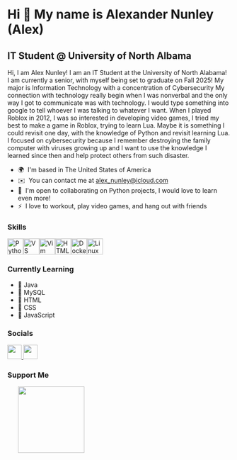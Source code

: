 Hi 👋 My name is Alexander Nunley (Alex)
========================================

IT Student @ University of North Albama
---------------------------------------

Hi, I am Alex Nunley! I am an IT Student at the University of North Alabama! I am currently a senior, with myself being set to graduate on Fall 2025! My major is Information Technology with a concentration of Cybersecurity My connection with technology really begin when I was nonverbal and the only way I got to communicate was with technology. I would type something into google to tell whoever I was talking to whatever I want. When I played Roblox in 2012, I was so interested in developing video games, I tried my best to make a game in Roblox, trying to learn Lua. Maybe it is something I could revisit one day, with the knowledge of Python and revisit learning Lua. I focused on cybersecurity because I remember destroying the family computer with viruses growing up and I want to use the knowledge I learned since then and help protect others from such disaster.

* 🌍  I'm based in The United States of America
* ✉️  You can contact me at [alex\_nunley@icloud.com](mailto:alex_nunley@icloud.com)
* 🤝  I'm open to collaborating on Python projects, I would love to learn even more!
* ⚡  I love to workout, play video games, and hang out with friends

### Skills


<p align="left">
<a href="https://www.python.org/" target="_blank" rel="noreferrer"><img src="https://raw.githubusercontent.com/danielcranney/readme-generator/main/public/icons/skills/python-colored.svg" width="36" height="36" alt="Python" /></a><a href="https://code.visualstudio.com/" target="_blank" rel="noreferrer"><img src="https://raw.githubusercontent.com/danielcranney/readme-generator/main/public/icons/skills/visualstudiocode.svg" width="36" height="36" alt="VS Code" /></a><a href="https://www.vim.org/" target="_blank" rel="noreferrer"><img src="https://raw.githubusercontent.com/danielcranney/readme-generator/main/public/icons/skills/vim.svg" width="36" height="36" alt="Vim" /></a><a href="https://developer.mozilla.org/en-US/docs/Glossary/HTML5" target="_blank" rel="noreferrer"><img src="https://raw.githubusercontent.com/danielcranney/readme-generator/main/public/icons/skills/html5-colored.svg" width="36" height="36" alt="HTML5" /></a><a href="https://www.docker.com/" target="_blank" rel="noreferrer"><img src="https://raw.githubusercontent.com/danielcranney/readme-generator/main/public/icons/skills/docker-colored.svg" width="36" height="36" alt="Docker" /></a><a href="https://www.linux.org" target="_blank" rel="noreferrer"><img src="https://raw.githubusercontent.com/danielcranney/readme-generator/main/public/icons/skills/linux-colored.svg" width="36" height="36" alt="Linux" /></a>
</p>

### Currently Learning

* 🧠 Java
* 🧠 MySQL
* 🧠 HTML
* 🧠 CSS
* 🧠 JavaScript


### Socials

<p align="left"> <a href="https://www.github.com/anunley2025" target="_blank" rel="noreferrer"> <picture> <source media="(prefers-color-scheme: dark)" srcset="https://raw.githubusercontent.com/danielcranney/readme-generator/main/public/icons/socials/github-dark.svg" /> <source media="(prefers-color-scheme: light)" srcset="https://raw.githubusercontent.com/danielcranney/readme-generator/main/public/icons/socials/github.svg" /> <img src="https://raw.githubusercontent.com/danielcranney/readme-generator/main/public/icons/socials/github.svg" width="32" height="32" /> </picture> </a> <a href="https://www.linkedin.com/in/alex-nunley-097266208/" target="_blank" rel="noreferrer"> <picture> <source media="(prefers-color-scheme: dark)" srcset="https://raw.githubusercontent.com/danielcranney/readme-generator/main/public/icons/socials/linkedin-dark.svg" /> <source media="(prefers-color-scheme: light)" srcset="https://raw.githubusercontent.com/danielcranney/readme-generator/main/public/icons/socials/linkedin.svg" /> <img src="https://raw.githubusercontent.com/danielcranney/readme-generator/main/public/icons/socials/linkedin.svg" width="32" height="32" /> </picture> </a></p>

### Support Me

<ul style="list-style-type: none; margin: 0;">

<li style="display: inline-block; margin-right: 0.25rem;"><a href="https://www.buymeacoffee.com/nunley"><img src="https://cdn.buymeacoffee.com/buttons/v2/default-yellow.png" width="150"/></a></li>

</ul>
